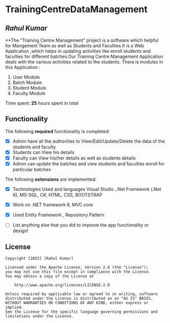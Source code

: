 # TrainingCentreDataManagement

## *Rahul Kumar*

**The “Training Centre Management” project is a software which helpful
for Mangement Team as well as Students and Faculties.It is a Web
Application ,which helps in updating activities like enroll students and
faculties for different batches.Our Training Centre Management
Application deals with the various activities related to the students.
There is modules in this Application :
1. User Module
2. Batch Module
3. Student Module
4. Faculty Module

Time spent: **25** hours spent in total

## Functionality

The following **required** functionality is completed:

* [x] Admin have all the authorities to View/Edit/Update/Delete the data of the students and faculty
* [x] Students can View his details
* [x] Faculty can View his/her details as well as students details
* [x] Admin can update the batches and view students and faculties enroll for particular batches

The following **extensions** are implemented:

* [x] Technologies Used and languages Visual Studio ,.Net Framework (.Net 6), MS-SQL, C#, HTML, CSS, BOOTSTRAP
* [x] Work on .NET framework 6, MVC core
* [x] Used Entity Framework , Repository Pattern

* [ ] List anything else that you did to improve the app functionality or design!

## License

    Copyright [2023] [Rahul Kumar]

    Licensed under the Apache License, Version 2.0 (the "License");
    you may not use this file except in compliance with the License.
    You may obtain a copy of the License at

        http://www.apache.org/licenses/LICENSE-2.0

    Unless required by applicable law or agreed to in writing, software
    distributed under the License is distributed on an "AS IS" BASIS,
    WITHOUT WARRANTIES OR CONDITIONS OF ANY KIND, either express or implied.
    See the License for the specific language governing permissions and
    limitations under the License.
